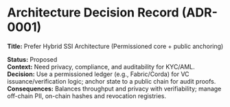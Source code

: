 # Architecture Decision Record (ADR-0001)

**Title:** Prefer Hybrid SSI Architecture (Permissioned core + public anchoring)

**Status:** Proposed  
**Context:** Need privacy, compliance, and auditability for KYC/AML.  
**Decision:** Use a permissioned ledger (e.g., Fabric/Corda) for VC issuance/verification logic; anchor state to a public chain for audit proofs.  
**Consequences:** Balances throughput and privacy with verifiability; manage off-chain PII, on-chain hashes and revocation registries.
